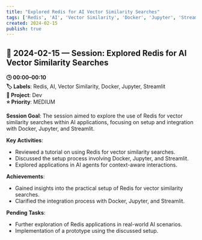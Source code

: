 ```yaml
---
title: "Explored Redis for AI Vector Similarity Searches"
tags: ['Redis', 'AI', 'Vector Similarity', 'Docker', 'Jupyter', 'Streamlit']
created: 2024-02-15
publish: true
---
```


## 📅 2024-02-15 — Session: Explored Redis for AI Vector Similarity Searches

**🕒 00:00–00:10**  
**🏷️ Labels**: Redis, AI, Vector Similarity, Docker, Jupyter, Streamlit  
**📂 Project**: Dev  
**⭐ Priority**: MEDIUM  


**Session Goal**: The session aimed to explore the use of Redis for vector similarity searches within AI applications, focusing on setup and integration with Docker, Jupyter, and Streamlit.

**Key Activities**: 
- Reviewed a tutorial on using Redis for vector similarity searches.
- Discussed the setup process involving Docker, Jupyter, and Streamlit.
- Explored applications in AI agents for context-aware interactions.

**Achievements**: 
- Gained insights into the practical setup of Redis for vector similarity searches.
- Clarified the integration process with Docker, Jupyter, and Streamlit.

**Pending Tasks**: 
- Further exploration of Redis applications in real-world AI scenarios.
- Implementation of a prototype using the discussed setup.
